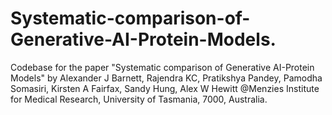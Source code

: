 # Systematic-comparison-of-Generative-AI-Protein-Models.
Codebase for the paper "Systematic comparison of Generative AI-Protein Models"  by Alexander J Barnett, Rajendra KC, Pratikshya Pandey, Pamodha Somasiri, Kirsten A Fairfax, Sandy Hung, Alex W Hewitt @Menzies Institute for Medical Research, University of Tasmania, 7000, Australia.
